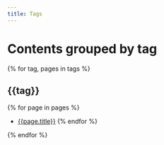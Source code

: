 ```yaml
---
title: Tags
---
```

# Contents grouped by tag

{% for tag, pages in tags %}

## <span class="tag">{{tag}}</span>

{%  for page in pages %}

* [{{page.title}}]({{page.filename}})
{% endfor %}

{% endfor %}
